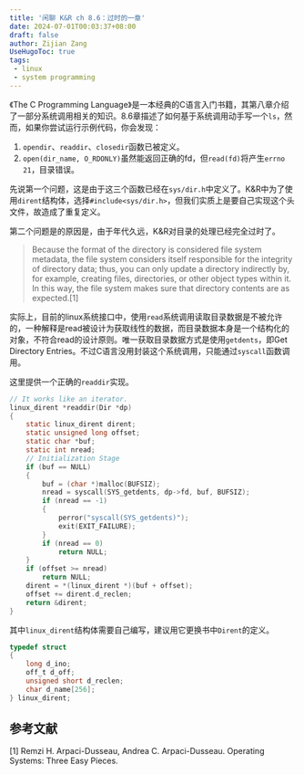 ```yaml
---
title: '闲聊 K&R ch 8.6：过时的一章'
date: 2024-07-01T00:03:37+08:00
draft: false
author: Zijian Zang
UseHugoToc: true
tags: 
 - linux
 - system programming
---
```


<!--more-->

《The C Programming Language》是一本经典的C语言入门书籍，其第八章介绍了一部分系统调用相关的知识。8.6章描述了如何基于系统调用动手写一个`ls`，然而，如果你尝试运行示例代码，你会发现：

1. `opendir`、`readdir`、`closedir`函数已被定义。
2. `open(dir_name, O_RDONLY)`虽然能返回正确的fd，但`read(fd)`将产生`errno 21`，目录错误。

先说第一个问题，这是由于这三个函数已经在`sys/dir.h`中定义了。K&R中为了使用`dirent`结构体，选择`#include<sys/dir.h>`，但我们实质上是要自己实现这个头文件，故造成了重复定义。

第二个问题是的原因是，由于年代久远，K&R对目录的处理已经完全过时了。

> Because the format of the directory is considered file system metadata, the file system considers itself responsible for the integrity of directory data; thus, you can only update a directory indirectly by, for example, creating files, directories, or other object types within it. In this way, the file system makes sure that directory contents are as expected.[1]

实际上，目前的linux系统接口中，使用`read`系统调用读取目录数据是不被允许的，一种解释是read被设计为获取线性的数据，而目录数据本身是一个结构化的对象，不符合read的设计原则。唯一获取目录数据方式是使用`getdents`，即Get Directory Entries。不过C语言没用封装这个系统调用，只能通过`syscall`函数调用。

这里提供一个正确的`readdir`实现。

```c
// It works like an iterator.
linux_dirent *readdir(Dir *dp)
{
    static linux_dirent dirent;
    static unsigned long offset;
    static char *buf;
    static int nread;
    // Initialization Stage
    if (buf == NULL)
    {
        buf = (char *)malloc(BUFSIZ);
        nread = syscall(SYS_getdents, dp->fd, buf, BUFSIZ);
        if (nread == -1)
        {
            perror("syscall(SYS_getdents)");
            exit(EXIT_FAILURE);
        }
        if (nread == 0)
            return NULL;
    }
    if (offset >= nread)
        return NULL;
    dirent = *(linux_dirent *)(buf + offset);
    offset += dirent.d_reclen;
    return &dirent;
}
```

其中`linux_dirent`结构体需要自己编写，建议用它更换书中`Dirent`的定义。

```c
typedef struct
{
    long d_ino;
    off_t d_off;
    unsigned short d_reclen;
    char d_name[256];
} linux_dirent;
```

## 参考文献

[1] Remzi H. Arpaci-Dusseau, Andrea C. Arpaci-Dusseau. Operating Systems: Three Easy Pieces.